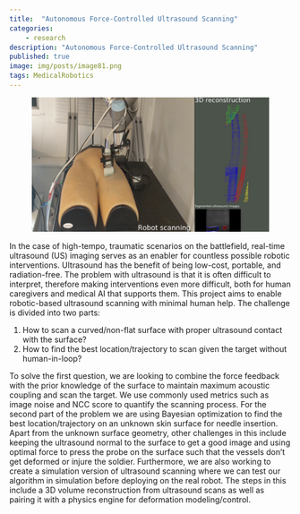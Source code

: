 ```yaml
---
title:  "Autonomous Force-Controlled Ultrasound Scanning"
categories:
    - research
description: "Autonomous Force-Controlled Ultrasound Scanning"
published: true
image: img/posts/image81.png
tags: MedicalRobotics
---
```


<figure>
 <img src="img/posts/image29.png" alt="" />
</figure>

In the case of high-tempo, traumatic scenarios on the battlefield, real-time ultrasound (US) imaging serves as an enabler for countless possible robotic interventions. Ultrasound has the benefit of being  low-cost, portable, and radiation-free. The problem with ultrasound is that it is often difficult to interpret, therefore making interventions even more difficult, both for human caregivers and medical AI that supports them. This project aims to enable robotic-based ultrasound scanning with minimal human help. The challenge is divided into two parts: 

1. How to scan a curved/non-flat surface with proper ultrasound contact with the surface? 
2. How to find the best location/trajectory to scan given the target without human-in-loop? 

To solve the first question, we are looking to combine the force feedback with the prior knowledge of the surface to maintain maximum acoustic coupling and scan the target. We use commonly used metrics such as image noise and NCC score to quantify the scanning process.  For the second part of the problem we are using Bayesian optimization to find the best location/trajectory on  an unknown skin surface for needle insertion. Apart from the unknown surface geometry, other challenges in this  include keeping the ultrasound normal to the surface to get a good image and using optimal force to press the probe on the surface such that the vessels don’t get deformed or injure the soldier. Furthermore, we are also working to create a simulation version of ultrasound scanning where we can test our algorithm in simulation before deploying on the real robot. The steps in this include a 3D volume reconstruction from ultrasound scans as well as pairing it with a physics engine for deformation modeling/control. 